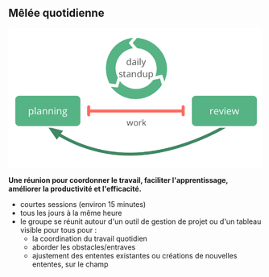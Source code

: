 ## Mêlée quotidienne

![right,fit](img/meetings/planning-review-standup.png)

**Une réunion pour coordonner le travail, faciliter l'apprentissage, améliorer la productivité et l'efficacité.**

- courtes sessions (environ 15 minutes)
- tous les jours à la même heure
- le groupe se réunit autour d'un outil de gestion de projet ou d'un tableau visible pour tous pour : 
    - la coordination du travail quotidien
    - aborder les obstacles/entraves
    - ajustement des ententes existantes ou créations de nouvelles ententes, sur le champ